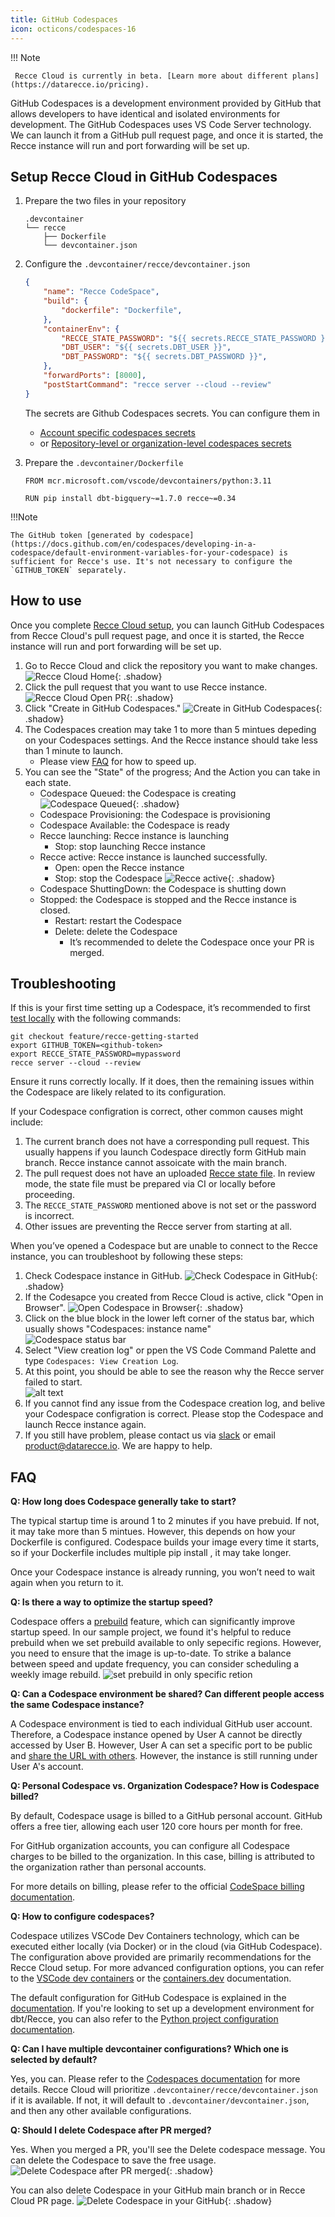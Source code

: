 ```yaml
---
title: GitHub Codespaces
icon: octicons/codespaces-16
---
```


!!! Note

     Recce Cloud is currently in beta. [Learn more about different plans](https://datarecce.io/pricing).

GitHub Codespaces is a development environment provided by GitHub that allows developers to have identical and isolated environments for development. The GitHub Codespaces uses VS Code Server technology. We can launch it from a GitHub pull request page, and once it is started, the Recce instance will run and port forwarding will be set up. 

## Setup Recce Cloud in GitHub Codespaces

1. Prepare the two files in your repository
    ```
    .devcontainer
    └── recce
        ├── Dockerfile
        └── devcontainer.json
    ```

1. Configure the `.devcontainer/recce/devcontainer.json`
    ```json
    {
        "name": "Recce CodeSpace",
        "build": {
            "dockerfile": "Dockerfile",
        },
        "containerEnv": {
            "RECCE_STATE_PASSWORD": "${{ secrets.RECCE_STATE_PASSWORD }}",
            "DBT_USER": "${{ secrets.DBT_USER }}",
            "DBT_PASSWORD": "${{ secrets.DBT_PASSWORD }}",
        },
        "forwardPorts": [8000],
        "postStartCommand": "recce server --cloud --review"
    }
    ```
    The secrets are Github Codespaces secrets. You can configure them in
    - [Account specific codespaces secrets](https://docs.github.com/en/codespaces/managing-your-codespaces/managing-your-account-specific-secrets-for-github-codespaces) 
    - or [Repository-level or organization-level codespaces secrets](https://docs.github.com/en/codespaces/managing-codespaces-for-your-organization/managing-development-environment-secrets-for-your-repository-or-organization)

1. Prepare the `.devcontainer/Dockerfile`
    ```
    FROM mcr.microsoft.com/vscode/devcontainers/python:3.11

    RUN pip install dbt-bigquery~=1.7.0 recce~=0.34
    ```
!!!Note

    The GitHub token [generated by codespace](https://docs.github.com/en/codespaces/developing-in-a-codespace/default-environment-variables-for-your-codespace) is sufficient for Recce's use. It's not necessary to configure the `GITHUB_TOKEN` separately.

## How to use
Once you complete [Recce Cloud setup](index.md/#sign-up-the-recce-cloud), you can launch GitHub Codespaces from Recce Cloud's pull request page, and once it is started, the Recce instance will run and port forwarding will be set up.
 
1. Go to Recce Cloud and click the repository you want to make changes. 
    ![Recce Cloud Home](../assets/images/recce-cloud/recce-cloud-home.png){: .shadow}
2. Click the pull request that you want to use Recce instance.  
    ![Recce Cloud Open PR](../assets/images/recce-cloud/recce-cloud-open-pr.png){: .shadow}
3. Click "Create in GitHub Codespaces."
    ![Create in GitHub Codespaces](../assets/images/recce-cloud/create-in-codespace.png){: .shadow}
4. The Codespaces creation may take 1 to more than 5 mintues depeding on your Codespaces settings. And the Recce instance should take less than 1 minute to launch. 
    - Please view [FAQ](#faq) for how to speed up.
5. You can see the "State" of the progress; And the Action you can take in each state.
    - Codespace Queued: the Codespace is creating 
        ![Codespace Queued](../assets/images/recce-cloud/codespaces-queued.png){: .shadow}
    - Codespace Provisioning: the Codespace is provisioning
    - Codespace Available: the Codespace is ready
    - Recce launching: Recce instance is launching
      - Stop: stop launching Recce instance
    - Recce active: Recce instance is launched successfully. 
        - Open: open the Recce instance
        - Stop: stop the Codespace
        ![Recce active](../assets/images/recce-cloud/recce-active.png){: .shadow}
    - Codespace ShuttingDown: the Codespace is shutting down
    - Stopped: the Codespace is stopped and the Recce instance is closed.
        - Restart: restart the Codespace 
        - Delete: delete the Codespace
            - It’s recommended to delete the Codespace once your PR is merged. 

  
## Troubleshooting

If this is your first time setting up a Codespace, it’s recommended to first [test locally](./getting-started-recce-cloud.md#review-the-pr) with the following commands:

```shell
git checkout feature/recce-getting-started
export GITHUB_TOKEN=<github-token>
export RECCE_STATE_PASSWORD=mypassword
recce server --cloud --review
```

Ensure it runs correctly locally. If it does, then the remaining issues within the Codespace are likely related to its configuration.

If your Codespace configration is correct, other common causes might include:

1. The current branch does not have a corresponding pull request. This usually happens if you launch Codespace directly form GitHub main branch. Recce instance cannot assoicate with the main branch. 
2. The pull request does not have an uploaded [Recce state file](../features/state-file.md). In review mode, the state file must be prepared via CI or locally before proceeding.
3. The `RECCE_STATE_PASSWORD` mentioned above is not set or the password is incorrect.
4. Other issues are preventing the Recce server from starting at all.

When you’ve opened a Codespace but are unable to connect to the Recce instance, you can troubleshoot by following these steps:

1. Check Codespace instance in GitHub. 
    ![Check Codespace in GitHub](../assets/images/recce-cloud/check-codespace-in-github.png){: .shadow}
2. If the Codesapce you created from Recce Cloud is active, click "Open in Browser". 
    ![Open Codespace in Browser](../assets/images/recce-cloud/open-codespace-in-browser.png){: .shadow}
3. Click on the blue block in the lower left corner of the status bar, which usually shows "Codespaces: instance name"   
    ![Codespace status bar](../assets/images/recce-cloud/codespace-troubleshoot-1.png)
4. Select "View creation log" or ppen the VS Code Command Palette and type `Codespaces: View Creation Log`. 
5. At this point, you should be able to see the reason why the Recce server failed to start.   
    ![alt text](../assets/images/recce-cloud/codespace-troubleshoot-2.png)
6. If you cannot find any issue from the Codespace creation log, and belive your Codespace configration is correct. Please stop the Codespace and launch Recce instance again. 
7. If you still have problem, please contact us via [slack](https://getdbt.slack.com/archives/C05C28V7CPP) or email [product@datarecce.io](mailto:product@datarecce.io). We are happy to help.


## FAQ

**Q: How long does Codespace generally take to start?**

The typical startup time is around 1 to 2 minutes if you have prebuid. If not, it may take more than 5 mintues. However, this depends on how your Dockerfile is configured. Codespace builds your image every time it starts, so if your Dockerfile includes multiple pip install <packages>, it may take longer.

Once your Codespace instance is already running, you won’t need to wait again when you return to it.

**Q: Is there a way to optimize the startup speed?**

Codespace offers a [prebuild](https://docs.github.com/en/codespaces/prebuilding-your-codespaces) feature, which can significantly improve startup speed. In our sample project, we found it's helpful to reduce prebuild when we set prebuild available to only sepecific regions. However, you need to ensure that the image is up-to-date. To strike a balance between speed and update frequency, you can consider scheduling a weekly image rebuild.
![set prebuild in only specific retion](../assets/images/recce-cloud/set-prebuild-specific-regions.png)

**Q: Can a Codespace environment be shared? Can different people access the same Codespace instance?**

A Codespace environment is tied to each individual GitHub user account. Therefore, a Codespace instance opened by User A cannot be directly accessed by User B. However, User A can set a specific port to be public and [share the URL with others](https://docs.github.com/en/codespaces/developing-in-a-codespace/forwarding-ports-in-your-codespace#sharing-a-port). However, the instance is still running under User A's account.

**Q: Personal Codespace vs. Organization Codespace? How is Codespace billed?**

By default, Codespace usage is billed to a GitHub personal account. GitHub offers a free tier, allowing each user 120 core hours per month for free.

For GitHub organization accounts, you can configure all Codespace charges to be billed to the organization. In this case, billing is attributed to the organization rather than personal accounts.

For more details on billing, please refer to the official [CodeSpace billing documentation](https://docs.github.com/en/billing/managing-billing-for-github-codespaces/about-billing-for-github-codespaces).


**Q: How to configure codespaces?**

Codespace utilizes VSCode Dev Containers technology, which can be executed either locally (via Docker) or in the cloud (via GitHub Codespace). The configuration above provided are primarily recommendations for the Recce Cloud setup. For more advanced configuration options, you can refer to the [VSCode dev containers](https://code.visualstudio.com/docs/devcontainers/containers) or the [containers.dev](https://containers.dev/) documentation.

The default configuration for GitHub Codespace is explained in the [documentation](https://docs.github.com/en/codespaces/setting-up-your-project-for-codespaces/adding-a-dev-container-configuration/introduction-to-dev-containers). If you're looking to set up a development environment for dbt/Recce, you can also refer to the [Python project configuration documentation](https://docs.github.com/en/codespaces/setting-up-your-project-for-codespaces/adding-a-dev-container-configuration/setting-up-your-python-project-for-codespaces).

**Q: Can I have multiple devcontainer configurations? Which one is selected by default?**

Yes, you can. Please refer to the [Codespaces documentation](https://docs.github.com/en/codespaces/setting-up-your-project-for-codespaces/adding-a-dev-container-configuration/introduction-to-dev-containers#creating-a-custom-dev-container-configuration) for more details. Recce Cloud will prioritize `.devcontainer/recce/devcontainer.json` if it is available. If not, it will default to `.devcontainer/devcontainer.json`, and then any other available configurations.

**Q: Should I delete Codespace after PR merged?**

Yes. When you merged a PR, you'll see the Delete codespace message. You can delete the Codespace to save the free usage. 
![Delete Codespace after PR merged](../assets/images/recce-cloud/branch-merged-delete-codespace.png){: .shadow}

You can also delete Codespace in your GitHub main branch or in Recce Cloud PR page. 
![Delete Codespace in your GitHub](../assets/images/recce-cloud/delete-codespace-in-github.png){: .shadow}